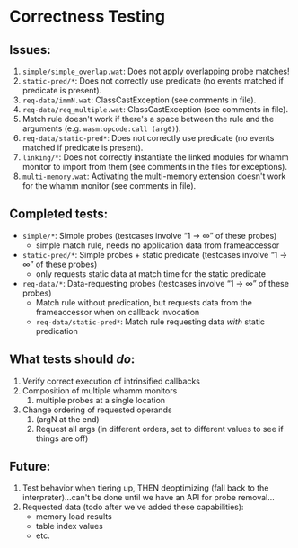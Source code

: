 # Correctness Testing #

## Issues: ##

1. `simple/simple_overlap.wat`: Does not apply overlapping probe matches!
2. `static-pred/*`: Does not correctly use predicate (no events matched if predicate is present).
3. `req-data/immN.wat`: ClassCastException (see comments in file).
3. `req-data/req_multiple.wat`: ClassCastException (see comments in file).
4. Match rule doesn't work if there's a space between the rule and the arguments (e.g. `wasm:opcode:call (arg0)`).
5. `req-data/static-pred*`: Does not correctly use predicate (no events matched if predicate is present).
6. `linking/*`: Does not correctly instantiate the linked modules for whamm monitor to import from them (see comments in the files for exceptions).
7. `multi-memory.wat`: Activating the multi-memory extension doesn't work for the whamm monitor (see comments in file).

## Completed tests: ##

- `simple/*`: Simple probes (testcases involve “1 → ∞” of these probes)
    - simple match rule, needs no application data from frameaccessor
- `static-pred/*`: Simple probes + static predicate (testcases involve “1 → ∞” of these probes)
    - only requests static data at match time for the static predicate
- `req-data/*`: Data-requesting probes (testcases involve “1 → ∞” of these probes)
    - Match rule without predication, but requests data from the frameaccessor when on callback invocation
    - `req-data/static-pred*`: Match rule requesting data *with* static predication

## What tests should *do*:

1. Verify correct execution of intrinsified callbacks
2. Composition of multiple whamm monitors
    1. multiple probes at a single location
3. Change ordering of requested operands
    1. (argN at the end)
    2. Request all args (in different orders, set to different values to see if things are off)

## Future:

1. Test behavior when tiering up, THEN deoptimizing (fall back to the interpreter)...can't be done until we have an API for probe removal...
2. Requested data (todo after we've added these capabilities):
    - memory load results
    - table index values
    - etc.